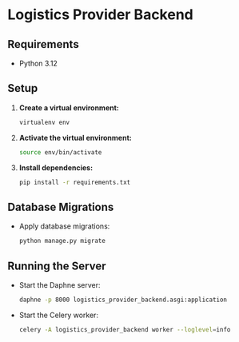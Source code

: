 # Logistics Provider Backend

## Requirements

- Python 3.12

## Setup

1. **Create a virtual environment:**
    ```sh
    virtualenv env
    ```

2. **Activate the virtual environment:**
    ```sh
    source env/bin/activate
    ```

3. **Install dependencies:**
    ```sh
    pip install -r requirements.txt
    ```

## Database Migrations

- Apply database migrations:
    ```sh
    python manage.py migrate
    ```

## Running the Server

- Start the Daphne server:
    ```sh
    daphne -p 8000 logistics_provider_backend.asgi:application
    ```

- Start the Celery worker:
    ```sh
    celery -A logistics_provider_backend worker --loglevel=info
    ```
